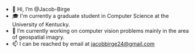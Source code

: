 - 👋 Hi, I’m @Jacob-Birge
- 🎓 I'm currently a graduate student in Computer Science at the University of Kentucky.
- 🌱 I’m currently working on computer vision problems mainly in the area of geospatial imagry.
- 📫 I can be reached by email at jacobbirge24@gmail.com

<!---
Jacob-Birge/Jacob-Birge is a ✨ special ✨ repository because its `README.md` (this file) appears on your GitHub profile.
You can click the Preview link to take a look at your changes.
--->
